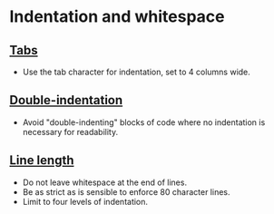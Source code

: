 # Indentation and whitespace

## [Tabs](tabs.md)

+ Use the tab character for indentation, set to 4 columns wide.

## [Double-indentation](double-indentation.md)

+ Avoid "double-indenting" blocks of code where no indentation is necessary for readability.

## [Line length](line-length.md)

+ Do not leave whitespace at the end of lines.
+ Be as strict as is sensible to enforce 80 character lines.
+ Limit to four levels of indentation.
